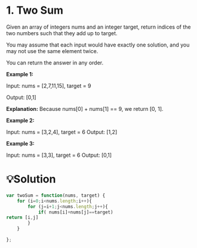 
# 1. Two Sum

Given an array of integers nums and an integer target, return indices of the two numbers such that they add up to target.

You may assume that each input would have exactly one solution, and you may not use the same element twice.

You can return the answer in any order.

**Example 1:**

Input: nums = [2,7,11,15], target = 9

Output: [0,1]

**Explanation:** Because nums[0] + nums[1] == 9, we return [0, 1].

**Example 2:**

Input: nums = [3,2,4], target = 6
Output: [1,2]

**Example 3:**

Input: nums = [3,3], target = 6
Output: [0,1]
# 💡Solution
```javascript
var twoSum = function(nums, target) {
    for (i=0;i<nums.length;i++){
        for (j=i+1;j<nums.length;j++){
            if( nums[i]+nums[j]==target)
return [i,j]
        }
    }
   
};
```
